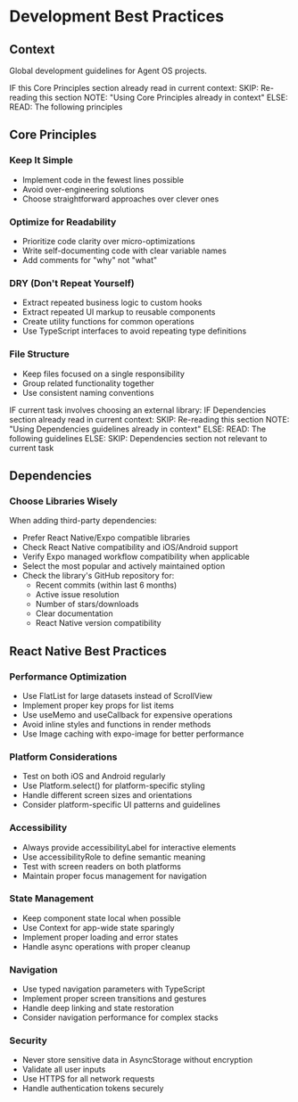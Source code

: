 # Development Best Practices

## Context

Global development guidelines for Agent OS projects.

<conditional-block context-check="core-principles">
IF this Core Principles section already read in current context:
  SKIP: Re-reading this section
  NOTE: "Using Core Principles already in context"
ELSE:
  READ: The following principles

## Core Principles

### Keep It Simple
- Implement code in the fewest lines possible
- Avoid over-engineering solutions
- Choose straightforward approaches over clever ones

### Optimize for Readability
- Prioritize code clarity over micro-optimizations
- Write self-documenting code with clear variable names
- Add comments for "why" not "what"

### DRY (Don't Repeat Yourself)
- Extract repeated business logic to custom hooks
- Extract repeated UI markup to reusable components
- Create utility functions for common operations
- Use TypeScript interfaces to avoid repeating type definitions

### File Structure
- Keep files focused on a single responsibility
- Group related functionality together
- Use consistent naming conventions
</conditional-block>

<conditional-block context-check="dependencies" task-condition="choosing-external-library">
IF current task involves choosing an external library:
  IF Dependencies section already read in current context:
    SKIP: Re-reading this section
    NOTE: "Using Dependencies guidelines already in context"
  ELSE:
    READ: The following guidelines
ELSE:
  SKIP: Dependencies section not relevant to current task

## Dependencies

### Choose Libraries Wisely
When adding third-party dependencies:
- Prefer React Native/Expo compatible libraries
- Check React Native compatibility and iOS/Android support
- Verify Expo managed workflow compatibility when applicable
- Select the most popular and actively maintained option
- Check the library's GitHub repository for:
  - Recent commits (within last 6 months)
  - Active issue resolution
  - Number of stars/downloads
  - Clear documentation
  - React Native version compatibility
</conditional-block>

## React Native Best Practices

### Performance Optimization
- Use FlatList for large datasets instead of ScrollView
- Implement proper key props for list items
- Use useMemo and useCallback for expensive operations
- Avoid inline styles and functions in render methods
- Use Image caching with expo-image for better performance

### Platform Considerations
- Test on both iOS and Android regularly
- Use Platform.select() for platform-specific styling
- Handle different screen sizes and orientations
- Consider platform-specific UI patterns and guidelines

### Accessibility
- Always provide accessibilityLabel for interactive elements
- Use accessibilityRole to define semantic meaning
- Test with screen readers on both platforms
- Maintain proper focus management for navigation

### State Management
- Keep component state local when possible
- Use Context for app-wide state sparingly
- Implement proper loading and error states
- Handle async operations with proper cleanup

### Navigation
- Use typed navigation parameters with TypeScript
- Implement proper screen transitions and gestures
- Handle deep linking and state restoration
- Consider navigation performance for complex stacks

### Security
- Never store sensitive data in AsyncStorage without encryption
- Validate all user inputs
- Use HTTPS for all network requests
- Handle authentication tokens securely
